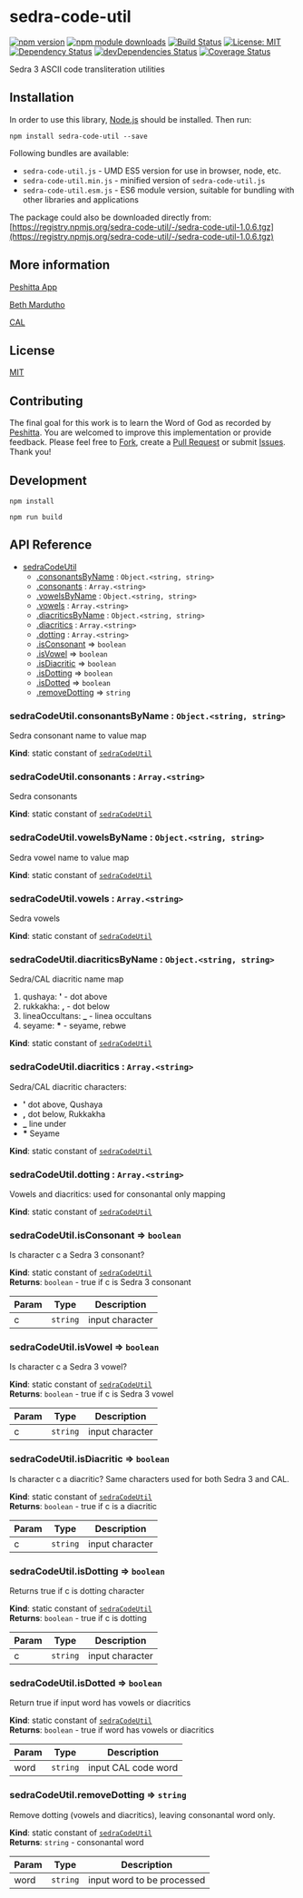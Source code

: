 # sedra-code-util

[![npm version](https://badge.fury.io/js/sedra-code-util.svg)](https://badge.fury.io/js/sedra-code-util)
[![npm module downloads](http://img.shields.io/npm/dt/sedra-code-util.svg)](https://www.npmjs.org/package/sedra-code-util)
[![Build Status](https://travis-ci.org/peshitta/sedra-code-util.svg?branch=master)](https://travis-ci.org/peshitta/sedra-code-util)
[![License: MIT](https://img.shields.io/badge/License-MIT-yellow.svg)](https://github.com/peshitta/sedra-code-util/blob/master/LICENSE)
[![Dependency Status](https://david-dm.org/peshitta/sedra-code-util.svg)](https://david-dm.org/peshitta/sedra-code-util)
[![devDependencies Status](https://david-dm.org/peshitta/sedra-code-util/dev-status.svg)](https://david-dm.org/peshitta/sedra-code-util?type=dev)
[![Coverage Status](https://coveralls.io/repos/github/peshitta/sedra-code-util/badge.svg?branch=master)](https://coveralls.io/github/peshitta/sedra-code-util?branch=master)

Sedra 3 ASCII code transliteration utilities

## Installation

In order to use this library, [Node.js](https://nodejs.org) should be installed. 
Then run:
```
npm install sedra-code-util --save
```

Following bundles are available:
* `sedra-code-util.js` - UMD ES5 version for use in browser, node, etc.
* `sedra-code-util.min.js` - minified version of `sedra-code-util.js`
* `sedra-code-util.esm.js` - ES6 module version, suitable for bundling with other 
libraries and applications

The package could also be downloaded directly from:
[https://registry.npmjs.org/sedra-code-util/-/sedra-code-util-1.0.6.tgz](https://registry.npmjs.org/sedra-code-util/-/sedra-code-util-1.0.6.tgz)

## More information

[Peshitta App](https://peshitta.github.io)

[Beth Mardutho](https://sedra.bethmardutho.org/about/fonts)

[CAL](http://cal1.cn.huc.edu/searching/fullbrowser.html)

## License

[MIT](https://github.com/peshitta/sedra-code-util/blob/master/LICENSE)

## Contributing

The final goal for this work is to learn the Word of God as recorded by
[Peshitta](https://en.wikipedia.org/wiki/Peshitta).
You are welcomed to improve this implementation or provide feedback. Please
feel free to [Fork](https://help.github.com/articles/fork-a-repo/), create a
[Pull Request](https://help.github.com/articles/about-pull-requests/) or
submit [Issues](https://github.com/peshitta/sedra-code-util/issues).
Thank you!

## Development

```
npm install
```
```
npm run build
```

## API Reference

* [sedraCodeUtil](#module_sedraCodeUtil)
    * [.consonantsByName](#module_sedraCodeUtil.consonantsByName) : <code>Object.&lt;string, string&gt;</code>
    * [.consonants](#module_sedraCodeUtil.consonants) : <code>Array.&lt;string&gt;</code>
    * [.vowelsByName](#module_sedraCodeUtil.vowelsByName) : <code>Object.&lt;string, string&gt;</code>
    * [.vowels](#module_sedraCodeUtil.vowels) : <code>Array.&lt;string&gt;</code>
    * [.diacriticsByName](#module_sedraCodeUtil.diacriticsByName) : <code>Object.&lt;string, string&gt;</code>
    * [.diacritics](#module_sedraCodeUtil.diacritics) : <code>Array.&lt;string&gt;</code>
    * [.dotting](#module_sedraCodeUtil.dotting) : <code>Array.&lt;string&gt;</code>
    * [.isConsonant](#module_sedraCodeUtil.isConsonant) ⇒ <code>boolean</code>
    * [.isVowel](#module_sedraCodeUtil.isVowel) ⇒ <code>boolean</code>
    * [.isDiacritic](#module_sedraCodeUtil.isDiacritic) ⇒ <code>boolean</code>
    * [.isDotting](#module_sedraCodeUtil.isDotting) ⇒ <code>boolean</code>
    * [.isDotted](#module_sedraCodeUtil.isDotted) ⇒ <code>boolean</code>
    * [.removeDotting](#module_sedraCodeUtil.removeDotting) ⇒ <code>string</code>

<a name="module_sedraCodeUtil.consonantsByName"></a>

### sedraCodeUtil.consonantsByName : <code>Object.&lt;string, string&gt;</code>
Sedra consonant name to value map

**Kind**: static constant of [<code>sedraCodeUtil</code>](#module_sedraCodeUtil)  
<a name="module_sedraCodeUtil.consonants"></a>

### sedraCodeUtil.consonants : <code>Array.&lt;string&gt;</code>
Sedra consonants

**Kind**: static constant of [<code>sedraCodeUtil</code>](#module_sedraCodeUtil)  
<a name="module_sedraCodeUtil.vowelsByName"></a>

### sedraCodeUtil.vowelsByName : <code>Object.&lt;string, string&gt;</code>
Sedra vowel name to value map

**Kind**: static constant of [<code>sedraCodeUtil</code>](#module_sedraCodeUtil)  
<a name="module_sedraCodeUtil.vowels"></a>

### sedraCodeUtil.vowels : <code>Array.&lt;string&gt;</code>
Sedra vowels

**Kind**: static constant of [<code>sedraCodeUtil</code>](#module_sedraCodeUtil)  
<a name="module_sedraCodeUtil.diacriticsByName"></a>

### sedraCodeUtil.diacriticsByName : <code>Object.&lt;string, string&gt;</code>
Sedra/CAL diacritic name map
1. qushaya: __'__ - dot above
2. rukkakha: __,__ - dot below
3. lineaOccultans: **_** - linea occultans
4. seyame: __*__ - seyame, rebwe

**Kind**: static constant of [<code>sedraCodeUtil</code>](#module_sedraCodeUtil)  
<a name="module_sedraCodeUtil.diacritics"></a>

### sedraCodeUtil.diacritics : <code>Array.&lt;string&gt;</code>
Sedra/CAL diacritic characters:
* __'__ dot above, Qushaya
* __,__ dot below, Rukkakha
* **_** line under
* __*__ Seyame

**Kind**: static constant of [<code>sedraCodeUtil</code>](#module_sedraCodeUtil)  
<a name="module_sedraCodeUtil.dotting"></a>

### sedraCodeUtil.dotting : <code>Array.&lt;string&gt;</code>
Vowels and diacritics: used for consonantal only mapping

**Kind**: static constant of [<code>sedraCodeUtil</code>](#module_sedraCodeUtil)  
<a name="module_sedraCodeUtil.isConsonant"></a>

### sedraCodeUtil.isConsonant ⇒ <code>boolean</code>
Is character c a Sedra 3 consonant?

**Kind**: static constant of [<code>sedraCodeUtil</code>](#module_sedraCodeUtil)  
**Returns**: <code>boolean</code> - true if c is Sedra 3 consonant  

| Param | Type | Description |
| --- | --- | --- |
| c | <code>string</code> | input character |

<a name="module_sedraCodeUtil.isVowel"></a>

### sedraCodeUtil.isVowel ⇒ <code>boolean</code>
Is character c a Sedra 3 vowel?

**Kind**: static constant of [<code>sedraCodeUtil</code>](#module_sedraCodeUtil)  
**Returns**: <code>boolean</code> - true if c is Sedra 3 vowel  

| Param | Type | Description |
| --- | --- | --- |
| c | <code>string</code> | input character |

<a name="module_sedraCodeUtil.isDiacritic"></a>

### sedraCodeUtil.isDiacritic ⇒ <code>boolean</code>
Is character c a diacritic? Same characters used for both Sedra 3 and CAL.

**Kind**: static constant of [<code>sedraCodeUtil</code>](#module_sedraCodeUtil)  
**Returns**: <code>boolean</code> - true if c is a diacritic  

| Param | Type | Description |
| --- | --- | --- |
| c | <code>string</code> | input character |

<a name="module_sedraCodeUtil.isDotting"></a>

### sedraCodeUtil.isDotting ⇒ <code>boolean</code>
Returns true if c is dotting character

**Kind**: static constant of [<code>sedraCodeUtil</code>](#module_sedraCodeUtil)  
**Returns**: <code>boolean</code> - true if c is dotting  

| Param | Type | Description |
| --- | --- | --- |
| c | <code>string</code> | input character |

<a name="module_sedraCodeUtil.isDotted"></a>

### sedraCodeUtil.isDotted ⇒ <code>boolean</code>
Return true if input word has vowels or diacritics

**Kind**: static constant of [<code>sedraCodeUtil</code>](#module_sedraCodeUtil)  
**Returns**: <code>boolean</code> - true if word has vowels or diacritics  

| Param | Type | Description |
| --- | --- | --- |
| word | <code>string</code> | input CAL code word |

<a name="module_sedraCodeUtil.removeDotting"></a>

### sedraCodeUtil.removeDotting ⇒ <code>string</code>
Remove dotting (vowels and diacritics), leaving consonantal word only.

**Kind**: static constant of [<code>sedraCodeUtil</code>](#module_sedraCodeUtil)  
**Returns**: <code>string</code> - consonantal word  

| Param | Type | Description |
| --- | --- | --- |
| word | <code>string</code> | input word to be processed |

